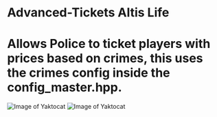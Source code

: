 # Advanced-Tickets Altis Life

# Allows Police to ticket players with prices based on crimes, this uses the crimes config inside the config_master.hpp.

![Image of Yaktocat](https://image.noelshack.com/fichiers/2021/27/1/1625520220-20180901041103-1-min.jpg)
![Image of Yaktocat](https://image.noelshack.com/fichiers/2021/27/1/1625520216-c0kkie-01-09-2018-15-24-58-min.jpg)
